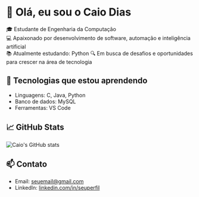 # 👋 Olá, eu sou o Caio Dias

🎓 Estudante de Engenharia da Computação  
💻 Apaixonado por desenvolvimento de software, automação e inteligência artificial  
📚 Atualmente estudando: Python
🔍 Em busca de desafios e oportunidades para crescer na área de tecnologia

## 🚀 Tecnologias que estou aprendendo
- Linguagens: C, Java, Python
- Banco de dados: MySQL
- Ferramentas: VS Code

## 📈 GitHub Stats
![Caio's GitHub stats](https://github-readme-stats.vercel.app/api?username=CdBr4zil&show_icons=true&theme=radical)

## 📫 Contato
- Email: seuemail@gmail.com
- LinkedIn: [linkedin.com/in/seuperfil](https://linkedin.com/in/seuperfil)

<!-- opcional: badge de visitas, github streak, etc -->
